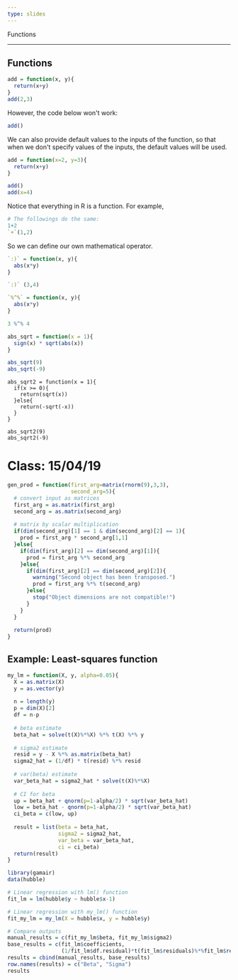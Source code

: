 ```yaml
---
type: slides
---
```


Functions

---


## Functions
```r
add = function(x, y){
  return(x+y)
}
add(2,3)
```

However, the code below won't work:

```r
add()
```

We can also provide default values to the inputs of the function, so that when we don't specify values of the inputs, the default values will be used.

```r
add = function(x=2, y=3){
  return(x+y)
}

add()
add(x=4)
```

Notice that everything in R is a function. For example,

```r
# The followings do the same:
1+2
`+`(1,2)
```

So we can define our own mathematical operator.

```r
`:)` = function(x, y){
  abs(x*y)
}

`:)` (3,4)
```


```r
`%^%` = function(x, y){
  abs(x*y)
}

3 %^% 4
```

```r
abs_sqrt = function(x = 1){
  sign(x) * sqrt(abs(x))
}

abs_sqrt(9)
abs_sqrt(-9)
```

```{r}
abs_sqrt2 = function(x = 1){
  if(x >= 0){
    return(sqrt(x))
  }else{
    return(-sqrt(-x))
  }
}

abs_sqrt2(9)
abs_sqrt2(-9)
```


# Class: 15/04/19

```r
gen_prod = function(first_arg=matrix(rnorm(9),3,3), 
                    second_arg=5){
  # convert input as matrices 
  first_arg = as.matrix(first_arg)
  second_arg = as.matrix(second_arg)
  
  # matrix by scalar multiplication 
  if(dim(second_arg)[1] == 1 & dim(second_arg)[2] == 1){
    prod = first_arg * second_arg[1,1]
  }else{
    if(dim(first_arg)[2] == dim(second_arg)[1]){
      prod = first_arg %*% second_arg
    }else{
      if(dim(first_arg)[2] == dim(second_arg)[2]){
        warning("Second object has been transposed.")
        prod = first_arg %*% t(second_arg)
      }else{
        stop("Object dimensions are not compatible!")
      }
    } 
  }
  
  return(prod)
}

```

## Example: Least-squares function
```r
my_lm = function(X, y, alpha=0.05){
  X = as.matrix(X)
  y = as.vector(y)
  
  n = length(y)
  p = dim(X)[2]
  df = n-p
  
  # beta estimate
  beta_hat = solve(t(X)%*%X) %*% t(X) %*% y
  
  # sigma2 estimate
  resid = y - X %*% as.matrix(beta_hat)
  sigma2_hat = (1/df) * t(resid) %*% resid
  
  # var(beta) estimate
  var_beta_hat = sigma2_hat * solve(t(X)%*%X)
  
  # CI for beta
  up = beta_hat + qnorm(p=1-alpha/2) * sqrt(var_beta_hat)
  low = beta_hat - qnorm(p=1-alpha/2) * sqrt(var_beta_hat)
  ci_beta = c(low, up)
  
  result = list(beta = beta_hat,
                sigma2 = sigma2_hat,
                var_beta = var_beta_hat,
                ci = ci_beta)
  return(result)
}
```

```r
library(gamair)
data(hubble)

# Linear regression with lm() function
fit_lm = lm(hubble$y ~ hubble$x-1)

# Linear regression with my_lm() function
fit_my_lm = my_lm(X = hubble$x, y = hubble$y)

# Compare outputs
manual_results = c(fit_my_lm$beta, fit_my_lm$sigma2)
base_results = c(fit_lm$coefficients, 
                 (1/fit_lm$df.residual)*t(fit_lm$residuals)%*%fit_lm$residuals)
results = cbind(manual_results, base_results)
row.names(results) = c("Beta", "Sigma")
results
```











